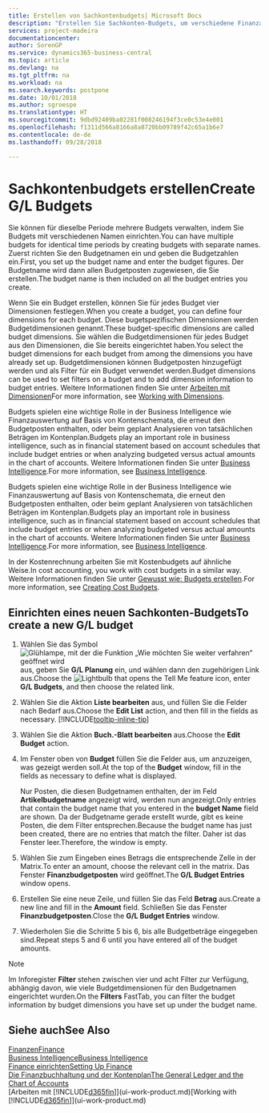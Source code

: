 ```yaml
---
title: Erstellen von Sachkontenbudgets| Microsoft Docs
description: "Erstellen Sie Sachkonten-Budgets, um verschiedene Finanzaktivitäten zu prognostizieren und Dimensionen zu den einzelnen Intelligence-Zwecken zuzuordnen."
services: project-madeira
documentationcenter: 
author: SorenGP
ms.service: dynamics365-business-central
ms.topic: article
ms.devlang: na
ms.tgt_pltfrm: na
ms.workload: na
ms.search.keywords: postpone
ms.date: 10/01/2018
ms.author: sgroespe
ms.translationtype: HT
ms.sourcegitcommit: 9dbd92409ba02281f008246194f3ce0c53e4e001
ms.openlocfilehash: f1311d566a8166a8a8720bb09789f42c65a1b6e7
ms.contentlocale: de-de
ms.lasthandoff: 09/28/2018

---
```

# <a name="create-gl-budgets"></a><span data-ttu-id="19bd5-103">Sachkontenbudgets erstellen</span><span class="sxs-lookup"><span data-stu-id="19bd5-103">Create G/L Budgets</span></span>
<span data-ttu-id="19bd5-104">Sie können für dieselbe Periode mehrere Budgets verwalten, indem Sie Budgets mit verschiedenen Namen einrichten.</span><span class="sxs-lookup"><span data-stu-id="19bd5-104">You can have multiple budgets for identical time periods by creating budgets with separate names.</span></span> <span data-ttu-id="19bd5-105">Zuerst richten Sie den Budgetnamen ein und geben die Budgetzahlen ein.</span><span class="sxs-lookup"><span data-stu-id="19bd5-105">First, you set up the budget name and enter the budget figures.</span></span> <span data-ttu-id="19bd5-106">Der Budgetname wird dann allen Budgetposten zugewiesen, die Sie erstellen.</span><span class="sxs-lookup"><span data-stu-id="19bd5-106">The budget name is then included on all the budget entries you create.</span></span>  

 <span data-ttu-id="19bd5-107">Wenn Sie ein Budget erstellen, können Sie für jedes Budget vier Dimensionen festlegen.</span><span class="sxs-lookup"><span data-stu-id="19bd5-107">When you create a budget, you can define four dimensions for each budget.</span></span> <span data-ttu-id="19bd5-108">Diese bugetspezifischen Dimensionen werden Budgetdimensionen genannt.</span><span class="sxs-lookup"><span data-stu-id="19bd5-108">These budget-specific dimensions are called budget dimensions.</span></span> <span data-ttu-id="19bd5-109">Sie wählen die Budgetdimensionen für jedes Budget aus den Dimensionen, die Sie bereits eingerichtet haben.</span><span class="sxs-lookup"><span data-stu-id="19bd5-109">You select the budget dimensions for each budget from among the dimensions you have already set up.</span></span> <span data-ttu-id="19bd5-110">Budgetdimensionen können Budgetposten hinzugefügt werden und als Filter für ein Budget verwendet werden.</span><span class="sxs-lookup"><span data-stu-id="19bd5-110">Budget dimensions can be used to set filters on a budget and to add dimension information to budget entries.</span></span> <span data-ttu-id="19bd5-111">Weitere Informationen finden Sie unter [Arbeiten mit Dimensionen](finance-dimensions.md)</span><span class="sxs-lookup"><span data-stu-id="19bd5-111">For more information, see [Working with Dimensions](finance-dimensions.md).</span></span>

 <span data-ttu-id="19bd5-112">Budgets spielen eine wichtige Rolle in der Business Intelligence wie Finanzauswertung auf Basis von Kontenschemata, die erneut den Budgetposten enthalten, oder beim geplant Analysieren von tatsächlichen Beträgen im Kontenplan.</span><span class="sxs-lookup"><span data-stu-id="19bd5-112">Budgets play an important role in business intelligence, such as in financial statement based on account schedules that include budget entries or when analyzing budgeted versus actual amounts in the chart of accounts.</span></span> <span data-ttu-id="19bd5-113">Weitere Informationen finden Sie unter [Business Intelligence](bi.md).</span><span class="sxs-lookup"><span data-stu-id="19bd5-113">For more information, see [Business Intelligence](bi.md).</span></span>

 <span data-ttu-id="19bd5-114">Budgets spielen eine wichtige Rolle in der Business Intelligence wie Finanzauswertung auf Basis von Kontenschemata, die erneut den Budgetposten enthalten, oder beim geplant Analysieren von tatsächlichen Beträgen im Kontenplan.</span><span class="sxs-lookup"><span data-stu-id="19bd5-114">Budgets play an important role in business intelligence, such as in financial statement based on account schedules that include budget entries or when analyzing budgeted versus actual amounts in the chart of accounts.</span></span> <span data-ttu-id="19bd5-115">Weitere Informationen finden Sie unter [Business Intelligence](bi.md).</span><span class="sxs-lookup"><span data-stu-id="19bd5-115">For more information, see [Business Intelligence](bi.md).</span></span>

<span data-ttu-id="19bd5-116">In der Kostenrechnung arbeiten Sie mit Kostenbudgets auf ähnliche Weise.</span><span class="sxs-lookup"><span data-stu-id="19bd5-116">In cost accounting, you work with cost budgets in a similar way.</span></span> <span data-ttu-id="19bd5-117">Weitere Informationen finden Sie unter [Gewusst wie: Budgets erstellen](finance-create-cost-budgets.md).</span><span class="sxs-lookup"><span data-stu-id="19bd5-117">For more information, see [Creating Cost Budgets](finance-create-cost-budgets.md).</span></span>    

## <a name="to-create-a-new-gl-budget"></a><span data-ttu-id="19bd5-118">Einrichten eines neuen Sachkonten-Budgets</span><span class="sxs-lookup"><span data-stu-id="19bd5-118">To create a new G/L budget</span></span>  
1. <span data-ttu-id="19bd5-119">Wählen Sie das Symbol ![Glühlampe, mit der die Funktion „Wie möchten Sie weiter verfahren“ geöffnet wird](media/ui-search/search_small.png "Wie möchten Sie weiter verfahren?") aus, geben Sie **G/L Planung** ein, und wählen dann den zugehörigen Link aus.</span><span class="sxs-lookup"><span data-stu-id="19bd5-119">Choose the ![Lightbulb that opens the Tell Me feature](media/ui-search/search_small.png "Tell me what you want to do") icon, enter **G/L Budgets**, and then choose the related link.</span></span>  
2. <span data-ttu-id="19bd5-120">Wählen Sie die Aktion **Liste bearbeiten** aus, und füllen Sie die Felder nach Bedarf aus.</span><span class="sxs-lookup"><span data-stu-id="19bd5-120">Choose the **Edit List** action, and then fill in the fields as necessary.</span></span> [!INCLUDE[tooltip-inline-tip](includes/tooltip-inline-tip_md.md)]  
3. <span data-ttu-id="19bd5-121">Wählen Sie die Aktion **Buch.-Blatt bearbeiten** aus.</span><span class="sxs-lookup"><span data-stu-id="19bd5-121">Choose the **Edit Budget** action.</span></span>
4. <span data-ttu-id="19bd5-122">Im Fenster oben von **Budget** füllen Sie die Felder aus, um anzuzeigen, was gezeigt werden soll.</span><span class="sxs-lookup"><span data-stu-id="19bd5-122">At the top of the **Budget** window, fill in the fields as necessary to define what is displayed.</span></span>  

    <span data-ttu-id="19bd5-123">Nur Posten, die diesen Budgetnamen enthalten, der im Feld **Artikelbudgetname** angezeigt wird, werden nun angezeigt.</span><span class="sxs-lookup"><span data-stu-id="19bd5-123">Only entries that contain the budget name that you entered in the **budget Name** field are shown.</span></span> <span data-ttu-id="19bd5-124">Da der Budgetname gerade erstellt wurde, gibt es keine Posten, die dem Filter entsprechen.</span><span class="sxs-lookup"><span data-stu-id="19bd5-124">Because the budget name has just been created, there are no entries that match the filter.</span></span> <span data-ttu-id="19bd5-125">Daher ist das Fenster leer.</span><span class="sxs-lookup"><span data-stu-id="19bd5-125">Therefore, the window is empty.</span></span>  
5. <span data-ttu-id="19bd5-126">Wählen Sie zum Eingeben eines Betrags die entsprechende Zelle in der Matrix.</span><span class="sxs-lookup"><span data-stu-id="19bd5-126">To enter an amount, choose the relevant cell in the matrix.</span></span> <span data-ttu-id="19bd5-127">Das Fenster **Finanzbudgetposten** wird geöffnet.</span><span class="sxs-lookup"><span data-stu-id="19bd5-127">The **G/L Budget Entries** window opens.</span></span>  
6. <span data-ttu-id="19bd5-128">Erstellen Sie eine neue Zeile, und füllen Sie das Feld **Betrag** aus.</span><span class="sxs-lookup"><span data-stu-id="19bd5-128">Create a new line and fill in the **Amount** field.</span></span> <span data-ttu-id="19bd5-129">Schließen Sie das Fenster **Finanzbudgetposten**.</span><span class="sxs-lookup"><span data-stu-id="19bd5-129">Close the **G/L Budget Entries** window.</span></span>  
7. <span data-ttu-id="19bd5-130">Wiederholen Sie die Schritte 5 bis 6, bis alle Budgetbeträge eingegeben sind.</span><span class="sxs-lookup"><span data-stu-id="19bd5-130">Repeat steps 5 and 6 until you have entered all of the budget amounts.</span></span>  

> [!NOTE]  
>  <span data-ttu-id="19bd5-131">Im Inforegister **Filter** stehen zwischen vier und acht Filter zur Verfügung, abhängig davon, wie viele Budgetdimensionen für den Budgetnamen eingerichtet wurden.</span><span class="sxs-lookup"><span data-stu-id="19bd5-131">On the **Filters** FastTab, you can filter the budget information by budget dimensions you have set up under the budget name.</span></span>   

## <a name="see-also"></a><span data-ttu-id="19bd5-132">Siehe auch</span><span class="sxs-lookup"><span data-stu-id="19bd5-132">See Also</span></span>
[<span data-ttu-id="19bd5-133">Finanzen</span><span class="sxs-lookup"><span data-stu-id="19bd5-133">Finance</span></span>](finance.md)  
[<span data-ttu-id="19bd5-134">Business Intelligence</span><span class="sxs-lookup"><span data-stu-id="19bd5-134">Business Intelligence</span></span>](bi.md)  
[<span data-ttu-id="19bd5-135">Finance einrichten</span><span class="sxs-lookup"><span data-stu-id="19bd5-135">Setting Up Finance</span></span>](finance-setup-finance.md)  
[<span data-ttu-id="19bd5-136">Die Finanzbuchhaltung und der Kontenplan</span><span class="sxs-lookup"><span data-stu-id="19bd5-136">The General Ledger and the Chart of Accounts</span></span>](finance-general-ledger.md)  
<span data-ttu-id="19bd5-137">[Arbeiten mit [!INCLUDE[d365fin](includes/d365fin_md.md)]](ui-work-product.md)</span><span class="sxs-lookup"><span data-stu-id="19bd5-137">[Working with [!INCLUDE[d365fin](includes/d365fin_md.md)]](ui-work-product.md)</span></span>  

